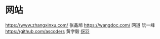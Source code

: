 # 网站

https://www.zhangxinxu.com/ 张鑫旭
https://wangdoc.com/ 网道
阮一峰
https://github.com/ascoders 黄字毅
[伢羽](https://github.com/mqyqingfeng)
